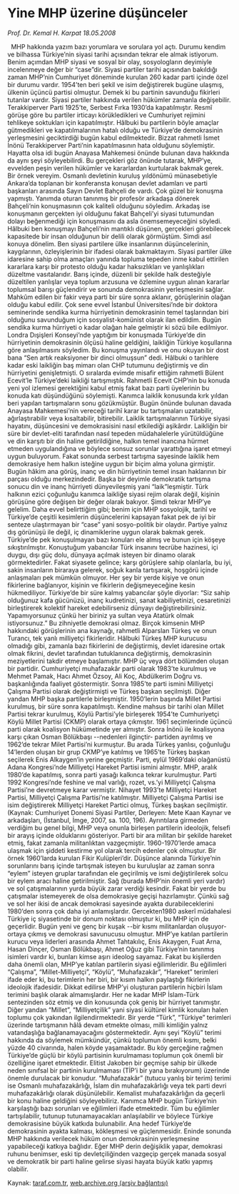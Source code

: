 # Yine MHP üzerine düşünceler

*Prof. Dr. Kemal H. Karpat 18.05.2008*

<div class="yazi"> 
MHP hakkında yazım bazı yorumlara ve sorulara yol açtı. Durumu kendim ve bilhassa Türkiye’nin siyasi tarihi açısından tekrar ele almak istiyorum. Benim açımdan MHP siyasi ve sosyal bir olay, sosyologların deyimiyle incelenmeye değer bir “case”dir. Siyasi partiler tarihi açısından bakıldığı zaman MHP’nin Cumhuriyet döneminde kurulan 260 kadar parti içinde özel bir durumu vardır. 1954’ten beri şekil ve isim değiştirerek bugüne ulaşmış, ülkenin üçüncü partisi olmuştur. Demek ki bu partinin savunduğu fikirleri tutanlar vardır. Siyasi partiler hakkında verilen hükümler zamanla değişebilir. Terakkiperver Parti 1925’te, Serbest Fırka 1930’da kapatılmıştır. Resmî görüşe göre bu partiler irticayı körükledikleri ve Cumhuriyet rejimini tehlikeye soktukları için kapatılmıştır. Hâlbuki bu partilerin böyle amaçlar gütmedikleri ve kapatılmalarının hatalı olduğu ve Türkiye’de demokrasinin yerleşmesini geciktirdiği bugün kabul edilmektedir. Bizzat rahmetli İsmet İnönü Terakkiperver Parti’nin kapatılmasının hata olduğunu söylemiştir. Hayatta olsa idi bugün Anayasa Mahkemesi önünde bulunan dava hakkında da aynı şeyi söyleyebilirdi. Bu gerçekleri göz önünde tutarak, MHP’ye, evvelden peşin verilen hükümler ve kararlardan kurtularak bakmak gerek.
Bir örnek vereyim. Osmanlı devletinin kuruluş yıldönümü münasebetiyle Ankara’da toplanan bir konferansta konuşan devlet adamları ve parti başkanları arasında Sayın Devlet Bahçeli de vardı. Çok güzel bir konuşma yapmıştı. Yanımda oturan tanınmış bir profesör arkadaşa dönerek Bahçeli’nin konuşmasının çok kaliteli olduğunu söyledim. Arkadaş ise konuşmanın gerçekten iyi olduğunu fakat Bahçeli’yi siyasi tutumundan dolayı beğenmediği için konuşmasını da asla önemsemeyeceğini söyledi. Hâlbuki ben konuşmayı Bahçeli’nin mantıklı düşünen, gerçekleri görebilecek kapasitede bir insan olduğunun bir delili olarak görmüştüm. Simdi asıl konuya dönelim.
Ben siyasi partilere ülke insanlarının düşüncelerinin, kaygılarının, özleyişlerinin bir ifadesi olarak bakmaktayım. Siyasi partiler ülke idaresine sahip olma amaçları yanında topluma tepeden inme kabul ettirilen kararlara karşı bir protesto olduğu kadar haksızlıkları ve yanlışlıkları düzeltme vasıtalarıdır. Barış içinde, düzenli bir şekilde halk desteğiyle düzeltilen yanlışlar veya toplum arzusuna ve özlemine uygun alınan kararlar toplumsal barışı güçlendirir ve sonunda demokrasinin yerleşmesini sağlar. Mahkûm edilen bir fakir veya parti bir süre sonra aklanır, görüşlerinin olağan olduğu kabul edilir. Çok sene evvel İstanbul Üniversitesi’nde bir doktora seminerinde sendika kurma hürriyetinin demokrasinin temel taşlarından biri olduğunu savunduğum için sosyalist-komünist olarak ilan edildim. Bugün sendika kurma hürriyeti o kadar olağan hale gelmiştir ki sözü bile edilmiyor. Londra Dışişleri Konseyi’nde yaptığım bir konuşmada Türkiye’de din hürriyetinin demokrasinin ölçüsü haline geldiğini, laikliğin Türkiye koşullarına göre anlaşılmasını söyledim. Bu konuşma yayınlandı ve onu okuyan bir dost bana “Sen artık reaksiyoner bir dinci olmuşsun” dedi. Hâlbuki o tarihlere kadar eski laikliğin baş mimarı olan CHP tutumunu değiştirmiş ve din hürriyetini genişletmişti. O sıralarda evimde misafir ettiğim rahmetli Bülent Ecevit’le Türkiye’deki laikliği tartışmıştık. Rahmetli Ecevit CHP’nin bu konuda yeni yol izlemesi gerektiğini kabul etmiş fakat bazı parti üyelerinin bu konuda katı düşündüğünü söylemişti. Kanımca laiklik konusunda kırk yıldan beri yapılan tartışmaların sonu gözükmüştür. Bugün önünde bulunan davada Anayasa Mahkemesi’nin vereceği tarihî karar bu tartışmaları uzatabilir, ağırlaştırabilir veya kısaltabilir, bitirebilir. Laiklik tartışmalarının Türkiye siyasi hayatını, düşüncesini ve demokrasisini nasıl etkilediği aşikârdır. Laikliğin bir süre bir devlet-eliti tarafından nasıl tepeden müdahalelerle yürütüldüğüne ve din karşıtı bir din haline getirildiğine, halkın temel inancına hürmet etmeden uygulandığına ve böylece sonsuz sorunlar yarattığına işaret etmeyi uygun buluyorum. Fakat sonunda serbest tartışma sayesinde laiklik hem demokrasiye hem halkın isteğine uygun bir biçim alma yoluna girmiştir. Bugün hâkim ana görüş, inanç ve din hürriyetinin temel insan haklarının bir parçası olduğu merkezindedir. Başka bir deyimle demokratik tartışma sonucu din ve inanç hürriyeti dünyevileşmiş yani “laik”leşmiştir. Türk halkının ezici çoğunluğu kanımca laikliğe siyasi rejim olarak değil, kişinin görüşüne göre değişen bir değer olarak bakıyor.
Şimdi tekrar MHP’ye gelelim. Daha evvel belirttiğim gibi; benim için MHP sosyolojik, tarihî ve Türkiye’de çeşitli kesimlerin düşüncelerini kapsayan fakat pek de iyi bir senteze ulaştırmayan bir “case” yani sosyo-politik bir olaydır. Partiye yalnız dış görünüşü ile değil, iç dinamiklerine uygun olarak bakmak gerek. Türkiye’de pek konuşulmayan bazı konuları ele almış ve bunun için köşeye sıkıştırılmıştır. Konuştuğum yabancılar Türk insanını tecrübe hazinesi, içi duygu, dışı güç dolu, dünyaya açılmak isteyen bir dinamo olarak görmektedirler. Fakat siyasete gelince; karşı görüşlere sahip olanlarla, bu iyi, sakin insanların biraraya gelerek, soğuk kanla tartışarak, hoşgörü içinde anlaşmaları pek mümkün olmuyor. Her şey bir yerde kişiye ve onun fikirlerine bağlanıyor, kişinin ve fikirlerin değişmeyeceğine kesin hükmediliyor. Türkiye’de bir süre kalmış yabancılar şöyle diyorlar: “Siz sahip olduğunuz kafa gücünüzü, inanç kudretinizi, sanat kabiliyetinizi, cesaretinizi birleştirerek kolektif hareket edebilirseniz dünyayı değiştirebilirsiniz. Yapamıyorsunuz çünkü her biriniz ya sultan veya Atatürk olmak istiyorsunuz.”
Bu zihniyetle demokrasi olmaz. Birçok kimsenin MHP hakkındaki görüşlerinin ana kaynağı, rahmetli Alparslan Türkeş ve onun Turancı, tek yanlı milliyetçi fikirleridir. Hâlbuki Türkeş MHP kurucusu olmadığı gibi, zamanla bazı fikirlerini de değiştirmiş, devlet idaresine ortak olmak fikrini, devlet tarafından tutuklanınca değiştirmiş, demokrasinin meziyetlerini takdir etmeye başlamıştır. MHP üç veya dört bölümden oluşan bir partidir. Cumhuriyetçi muhafazakâr parti olarak 1983’te kurulmuş ve Mehmet Pamak, Hacı Ahmet Özsoy, Ali Koç, Abdülkerim Doğru vs. başkanlığında faaliyet göstermiştir. Sonra 1985’te parti ismini Milliyetçi Çalışma Partisi olarak değiştirmişti ve Türkeş başkan seçilmişti. Diğer yandan MHP başka partilerle birleşmiştir. 1950’lerin başında Millet Partisi kurulmuş, bir süre sonra kapatılmıştı. Kendine mahsus bir tarihi olan Millet Partisi tekrar kurulmuş, Köylü Partisi’yle birleşerek 1954’te Cumhuriyetçi Köylü Millet Partisi (CKMP) olarak ortaya çıkmıştır. 1961 seçimlerinde üçüncü parti olarak koalisyon hükümetinde yer almıştır. Sonra İnönü ile koalisyona karşı çıkan Osman Bölükbaşı --nedenleri ilginçtir- partiden ayrılmış ve 1962’de tekrar Milet Partisi’ni kurmuştur. Bu arada Türkeş yanlısı, çoğunluğu 14’lerden oluşan bir grup CKMP’ye katılmış ve 1965’te Türkeş başkan seçilerek Enis Alkaygen’in yerine geçmiştir. Parti, eylül 1969’daki olağanüstü Adana Kongresi’nde Milliyetçi Hareket Partisi ismini almıştır. MHP, aralık 1980’de kapatılmış, sonra parti yasağı kalkınca tekrar kurulmuştur. Parti 1992 Kongresi’nde feshine ve mal varlığı, rozet, vs.’yi Milliyetçi Çalışma Partisi’ne devretmeye karar vermiştir. Nihayet 1993’te Milliyetçi Hareket Partisi, Milliyetçi Çalışma Partisi’ne katılmıştır. Milliyetçi Çalışma Partisi ise isim değiştirerek Milliyetçi Hareket Partici olmuş, Türkeş başkan seçilmiştir. (Kaynak: Cumhuriyet Donemi Siyasi Partiler, Derleyen: Mete Kaan Kaynar ve arkadaşları, (İstanbul, İmge, 2007, sa. 100, 196). Ayrıntılara girmeden verdiğim bu genel bilgi, MHP veya onunla birleşen partilerin ideolojik, felsefi bir arayış içinde olduklarını gösteriyor. Parti bir ara militan bir şekilde hareket etmiş, fakat zamanla militanlıktan vazgeçmiştir. 1960-1970’lerde amaca ulaşmak için şiddeti kestirme yol olarak tercih edenler çok olmuştur. Bir örnek 1960’larda kurulan Fikir Kulüpleri’dir. Düşünce alanında Türkiye’nin sorunlarını barış içinde tartışmak isteyen bu kuruluşlar az zaman sonra “eylem” isteyen gruplar tarafından ele geçirilmiş ve ismi değiştirilerek solcu bir eylem aracı haline getirilmiştir. Sağ (burada MHP’nin önemli yeri vardır) ve sol çatışmalarının yurda büyük zarar verdiği kesindir. Fakat bir yerde bu çatışmalar istemeyerek de olsa demokrasiye geçişi hazırlamıştır. Çünkü sağ ve sol her ikisi de ancak demokrasi sayesinde ayakta durabileceklerini 1980’den sonra çok daha iyi anlamışlardır. Gercekten1980 askerî müdahalesi Türkiye iç siyasetinde bir donum noktası olmuştur ki, bu MHP için de geçerlidir. Bugün yeni ve genç bir kuşak --bir kısmı militanlardan oluşuyor-ortaya çıkmış ve demokrasi savunucusu olmuştur.
MHP’ye katılan partilerin kurucu veya liderleri arasında Ahmet Tahtakılıç, Enis Akaygen, Fuat Arna, Hasan Dinçer, Osman Bölükbaşı, Ahmet Oğuz gibi Türkiye’nin tanınmış isimleri vardır ki, bunları kimse aşırı ideolog sayamaz. Fakat bu kişilerden daha önemli olan, MHP’ye katılan partilerin siyasi eğilimleridir. Bu eğilimleri “Çalışma”, “Millet-Milliyetçi”, “Köylü”, “Muhafazakâr”, “Hareket” terimleri ifade eder ki, bu terimlerin her biri, bir kısım halkın paylaştığı fikirlerin ideolojik ifadesidir. Dikkat edilirse MHP’yi oluşturan partilerin hiçbiri İslam terimini başlık olarak almamışlardır. Her ne kadar MHP İslam-Türk sentezinden söz etmiş ve din konusunda çok geniş bir hürriyet tanımıştır. Diğer yandan “Millet”, “Milliyetçilik” yani siyasi kültürel kimlik konuları halen toplumu çok yakından ilgilendirmektedir. Bir yerde “Türk”, “Türkiye” terimleri üzerinde tartışmanın hâlâ devam etmekte olması, milli kimliğin yalnız vatandaşlığa bağlanamayacağını göstermektedir. Aynı şeyi “Köylü” terimi hakkında da söylemek mümkündür, çünkü toplumun önemli kısmı, belki yüzde 40 civarında, halen köyde yaşamaktadır. Bu köy gerçeğine rağmen Türkiye’de güçlü bir köylü partisinin kurulmaması toplumun çok önemli bir özelliğine işaret etmektedir. Elitist Jakoben bir geçmişe sahip bir ülkede neden sınıfsal bir partinin kurulmaması (TİP’i bir yana bırakıyorum) üzerinde önemle durulacak bir konudur. “Muhafazakâr” (tutucu yanlış bir terim) terimi ise Osmanlı muhafazakârlığı, İslam din muhafazakârlığı veya tek parti devri muhafazakârlığı olarak düşünülebilir. Kemalist muhafazakârlığın da geçerli bir konu haline geldiğini söyleyebiliriz. Kanımca MHP bugün Türkiye’nin karşılaştığı bazı sorunları ve eğilimleri ifade etmektedir. Tüm bu eğilimler tartışılabilir, tutunup tutunamayacakları anlaşılabilir ve böylece Türkiye demokrasisine büyük katkıda bulunabilir. Ana hedef Türkiye’de demokrasinin ayakta kalması, kökleşmesi ve güçlenmesidir. Eninde sonunda MHP hakkında verilecek hüküm onun demokrasinin yerleşmesine yapabileceği katkıya bağlıdır. Eğer MHP derin değişiklik yapar, demokrasi ruhunu benimser, eski tip devletçiliğinden vazgeçip gerçek manada sosyal ve demokratik bir parti haline gelirse siyasi hayata büyük katkı yapmış olabilir.</div>

Kaynak: [taraf.com.tr](http://www.taraf.com.tr:80/prof-dr-kemal-h-karpat/makale-yine-mhp-uzerine-dusunceler.htm), [web.archive.org (arşiv bağlantısı)](http://web.archive.org/web/20100716220845/http://www.taraf.com.tr:80/prof-dr-kemal-h-karpat/makale-yine-mhp-uzerine-dusunceler.htm)
